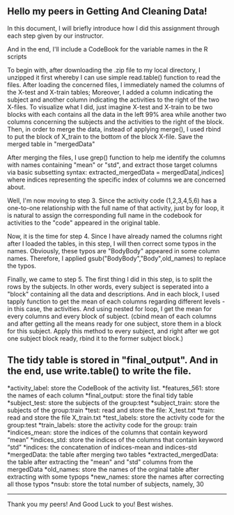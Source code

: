 Hello my peers in Getting And Cleaning Data!
--------------------
In this document, I will briefly introduce how I did this assignment through each step given by our instructor.

And in the end, I'll include a CodeBook for the variable names in the R scripts



To begin with, after downloading the .zip file to my local directory, I unzipped it first whereby I can use simple read.table()
function to read the files. After loading the concerned files, I immediately named the columns of the X-test and X-train tables;
Moreover, I added a column indicating the subject and another column indicating the activities to the right of the two X-files.
To visualize what I did, just imagine X-test and X-train to be two blocks with each contains all the data in the left 99% area while
another two columns concerning the subjects and the activities to the right of the block.
Then, in order to merge the data, instead of applying merge(), I used rbind to put the block of X_train to the bottom of the block
X-file. Save the merged table in "mergedData"

After merging the files, I use grep() function to help me identify the columns with names containing "mean" or "std", and extract
those target columns via basic subsetting syntax: extracted_mergedData = mergedData[,indices] where indices representing the specific
index of columns we are concerned about.

Well, I'm now moving to step 3. Since the activity code (1,2,3,4,5,6) has a one-to-one relationship with the full name of that 
activity, just by for loop, it is natural to assign the corresponding full name in the codebook for activities to the "code" appeared
in the original table.

Now, it is the time for step 4. Since I have already named the columns right after I loaded the tables, in this step, I will then
correct some typos in the names. Obviously, these typos are "BodyBody" appeared in some column names.
Therefore, I applied gsub("BodyBody","Body",old_names) to replace the typos.

Finally, we came to step 5.
The first thing I did in this step, is to split the rows by the subjects. In other words, every subject is seperated into a "block"
containing all the data and descriptions. And in each block, I used tapply function to get the mean of each columns regarding different
levels - in this case, the activities. And using nested for loop, I get the mean for every columns and every block of subject.
(cbind mean of each columns and after getting all the means ready for one subject, store them in a block for this subject. 
Apply this method to every subject, and right after we got one subject block ready, rbind it to the former subject block.)

The tidy table is stored in "final_output".
And in the end, use write.table() to write the file.
----------------------------------------------
*activity_label: store the CodeBook of the activity list.
*features_561: store the names of each column
*final_output: store the final tidy table
*subject_test: store the subjects of the group:test
*subject_train: store the subjects of the group:train
*test: read and store the file: X_test.txt
*train: read and store the file X_train.txt
*test_labels: store the activity code for the group:test
*train_labels: store the activity code for the group: train
*indices_mean: store the indices of the columns that contain keyword “mean”
*indices_std: store the indices of the columns that contain keyword “std”
*indices: the concatenation of indices-mean and indices-std
*mergedData: the table after merging two tables
*extracted_mergedData: the table after extracting the "mean" and "std" columns from the mergedData
*old_names: store the names of the orginal table after extracting with some typops
*new_names: store the names after correcting all those typos
*nsub: store the total number of subjects, namely, 30

---------------------------------------------
Thank you my peers!
And Good Luck to you!
Best wishes.

